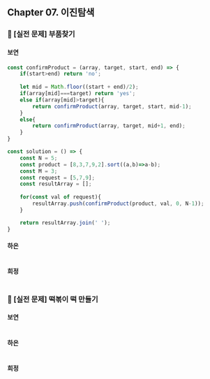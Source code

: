 ## Chapter 07. 이진탐색
### 📌 [실전 문제] 부품찾기
#### 보연
```javascript
const confirmProduct = (array, target, start, end) => {
    if(start>end) return 'no';
    
    let mid = Math.floor((start + end)/2);
    if(array[mid]===target) return 'yes';
    else if(array[mid]>target){
        return confirmProduct(array, target, start, mid-1);
    }
    else{
        return confirmProduct(array, target, mid+1, end);
    }
}

const solution = () => {
    const N = 5;
    const product = [8,3,7,9,2].sort((a,b)=>a-b);
    const M = 3;
    const request = [5,7,9];
    const resultArray = [];
    
    for(const val of request){
        resultArray.push(confirmProduct(product, val, 0, N-1));
    }

    return resultArray.join(' ');
}
```
#### 하은
```javascript
```
#### 희정
```javascript

```

### 📌 [실전 문제] 떡볶이 떡 만들기
#### 보연
```javascript
```
#### 하은
```javascript
```
#### 희정
```javascript

```